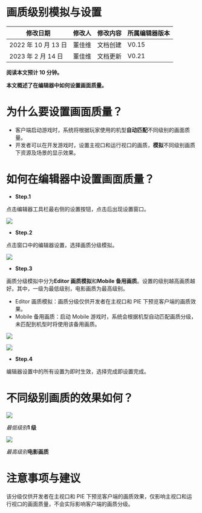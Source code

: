 # 画质级别模拟与设置

| 修改日期            | 修改人 | 修改内容 | 所属编辑器版本 |
| ------------------- | ------ | -------- | -------------- |
| 2022 年 10 月 13 日 | 董佳维 | 文档创建 | V0.15          |
| 2023 年 2 月 14 日  | 董佳维 | 文档更新 | V0.21          |

<strong>阅读本文预计 10 分钟。</strong>

<strong>本文概述了在编辑器中如何设置画面质量。</strong>

# 为什么要设置画面质量？

- 客户端启动游戏时，系统将根据玩家使用的机型<strong>自动匹配</strong>不同级别的画面质量。
- 开发者可以在开发游戏时，设置主视口和运行视口的画质，<strong>模拟</strong>不同级别画质下资源及场景的显示效果。

# 如何在编辑器中设置画面质量？

- <strong>Step.1</strong>

点击编辑器工具栏最右侧的设置按钮，点击后出现设置窗口。

![](https://wstatic-a1.233leyuan.com/productdocs/static/boxcn2RQHM6BuV8sWNV98ZLoTNc.png)

- <strong>Step.2</strong>

点击窗口中的编辑器设置，选择画质分级模拟。

![](https://wstatic-a1.233leyuan.com/productdocs/static/boxcnpi9tITBoxRgMcPwfE9NbEg.png)

- <strong>Step.3</strong>

画质分级模拟中分为<strong>Editor 画质模拟</strong>和<strong>Mobile 备用画质</strong>。设置的级别越高画质越好。其中，一级为最低级别，电影画质为最高级别。

- Editor 画质模拟：画质分级仅供开发者在主视口和 PIE 下预览客户端的画质效果。
- Mobile 备用画质：启动 Mobile 游戏时，系统会根据机型自动匹配画质分级，未匹配到机型时将使用该备用画质。

![](https://wstatic-a1.233leyuan.com/productdocs/static/boxcnkr35T1Hq6AVuc32c5rQwDe.png)

![](https://wstatic-a1.233leyuan.com/productdocs/static/boxcnm7XuG0o5F8SQostxFqZAFf.png)

- <strong>Step.4</strong>

编辑器设置中的所有设置为即时生效，选择完成即设置完成。

# 不同级别画质的效果如何？

![](https://wstatic-a1.233leyuan.com/productdocs/static/boxcnjksQRPxfe26bxWjbB0QAMg.png)

<em>最低级别</em><strong>1 级</strong>

![](https://wstatic-a1.233leyuan.com/productdocs/static/boxcneZ8GYmJMRh98F8FLT2fnXc.png)

<em>最高级别</em><strong>电影画质</strong>

# 注意事项与建议

该分级仅供开发者在主视口和 PIE 下预览客户端的画质效果，仅影响主视口和运行视口的画面质量，不会实际影响客户端的画质分级。
